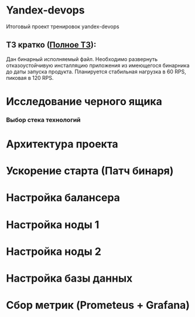 # Yandex-devops
Итоговый проект тренировок yandex-devops


## ТЗ кратко ([Полное ТЗ](https://docs.yandex.ru/docs/view?url=ya-disk-public%3A%2F%2FaZFzSWnWcEBeFUQaZTVH7mko2C8kWAY5drce3M9qlgYGtAG6xLa0qQ37gSVWb4T4q%2FJ6bpmRyOJonT3VoXnDag%3D%3D&name=%D0%98%D1%82%D0%BE%D0%B3%D0%BE%D0%B2%D1%8B%D0%B9%20%D0%BF%D1%80%D0%BE%D0%B5%D0%BA%D1%82.docx&nosw=1)):
Дан бинарный исполняемый файл. Необходимо развернуть отказоустойчивую инсталляцию приложения из имеющегося бинарника до
даты запуска продукта. Планируется стабильная нагрузка в 60 RPS, пиковая в 120 RPS.


# Исследование черного ящика


### Выбор стека технологий



# Архитектура проекта


# Ускорение старта (Патч бинаря)


# Настройка балансера


# Настройка ноды 1


# Настройка ноды 2



# Настройка базы данных



# Сбор метрик (Prometeus + Grafana)

